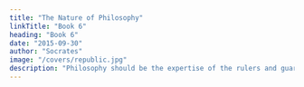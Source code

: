 ```yaml
---
title: "The Nature of Philosophy"
linkTitle: "Book 6"
heading: "Book 6"
date: "2015-09-30"
author: "Socrates"
image: "/covers/republic.jpg"
description: "Philosophy should be the expertise of the rulers and guardians. This is because the knolwedge of the Truth is real pleasure"
---
```

